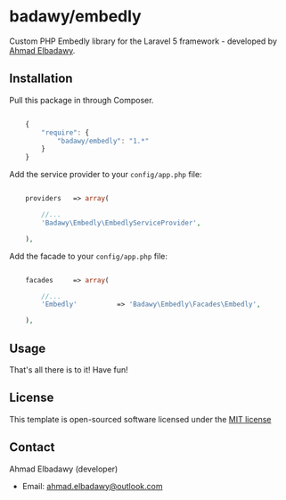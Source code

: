 badawy/embedly
================

Custom PHP Embedly library for the Laravel 5 framework - developed by [Ahmad Elbadawy](https://github.com/elbadawy).



## Installation

Pull this package in through Composer.

```js

    {
        "require": {
            "badawy/embedly": "1.*"
        }
    }

```

Add the service provider to your `config/app.php` file:

```php

    providers   => array(

        //...
        'Badawy\Embedly\EmbedlyServiceProvider',

    ),

```

Add the facade to your `config/app.php` file:

```php

    facades     => array(

        //...
        'Embedly'          => 'Badawy\Embedly\Facades\Embedly',

    ),

```



## Usage



That's all there is to it! Have fun!




## License

This template is open-sourced software licensed under the [MIT license](http://opensource.org/licenses/MIT)




## Contact

Ahmad Elbadawy (developer)

- Email: ahmad.elbadawy@outlook.com